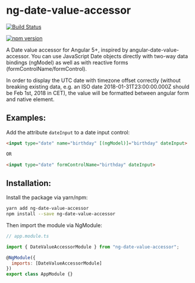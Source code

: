 # ng-date-value-accessor

[![Build Status](https://travis-ci.org/007300/ng-date-value-accessor.svg?branch=master)](https://travis-ci.org/007300/ng-date-value-accessor)

[![npm version](https://badge.fury.io/js/ng-date-value-accessor.svg)](https://badge.fury.io/js/ng-date-value-accessor)

A Date value accessor for Angular 5+, inspired by angular-date-value-accessor.
You can use JavaScript Date objects directly with two-way data bindings (ngModel) as well as with reactive forms (formControlName/formControl).

In order to display the UTC date with timezone offset correctly (without breaking existing data, e.g. an ISO date 2018-01-31T23:00:00.000Z should be Feb 1st, 2018 in CET), the value will be formatted between angular form and native element.

## Examples:

Add the attribute `dateInput` to a date input control:

```html
<input type="date" name="birthday" [(ngModel)]="birthday" dateInput>

OR

<input type="date" formControlName="birthday" dateInput>
```

## Installation:

Install the package via yarn/npm:

```bash
yarn add ng-date-value-accessor
npm install --save ng-date-value-accessor
```

Then import the module via NgModule:

```js
// app.module.ts

import { DateValueAccessorModule } from "ng-date-value-accessor";

@NgModule({
  imports: [DateValueAccessorModule]
})
export class AppModule {}
```
